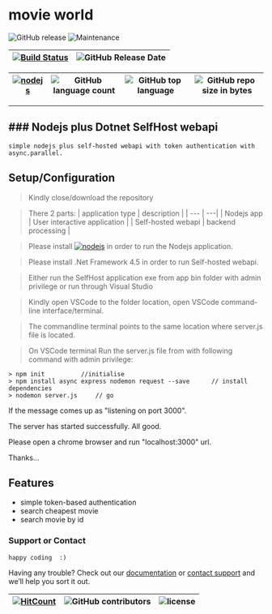 # movie world

 ![GitHub release](https://img.shields.io/github/release/ajeetx/movie.svg?style=for-the-badge) ![Maintenance](https://img.shields.io/maintenance/yes/2018.svg?style=for-the-badge)

[![Build Status](https://travis-ci.org/AJEETX/movie.svg?branch=master)](https://travis-ci.org/AJEETX/movie) |![GitHub Release Date](https://img.shields.io/github/release-date/ajeetx/movie.svg)|
| --- | --- |

[![nodejs](https://img.shields.io/badge/node-js-blue.svg?style=plastic)](https://nodejs.org/en/) | ![GitHub language count](https://img.shields.io/github/languages/count/ajeetx/movie.svg) | ![GitHub top language](https://img.shields.io/github/languages/top/ajeetx/movie.svg) |![GitHub repo size in bytes](https://img.shields.io/github/repo-size/ajeetx/movie.svg) 
| ---          | ---        | ---      | ---        | 

---------------------------------------
## ### Nodejs plus Dotnet SelfHost webapi

```
simple nodejs plus self-hosted webapi with token authentication with async.parallel.   
```
## Setup/Configuration

> Kindly close/download the repository

> There 2 parts: 
    | application type | description |
    | --- | ---|
    | Nodejs app | User interactive application |
    | Self-hosted webapi | backend processing |

> Please install [![nodejs](https://img.shields.io/badge/node-js-blue.svg?style=plastic)](https://nodejs.org/en/) in order to run the Nodejs application.

> Please install .Net Framework 4.5 in order to run Self-hosted webapi.

> Either run the SelfHost application exe from app bin folder with admin privilege or run through Visual Studio

> Kindly open VSCode to the folder location, open VSCode command-line interface/terminal.

> The commandline terminal points to the same location where server.js file is located.

> On VSCode terminal Run the server.js file from with following command with admin privilege: 

```
> npm init          //initialise 
> npm install async express nodemon request --save      // install dependencies
> nodemon server.js     // go
```
If the message comes up as "listening on port 3000". 

The server has started successfully. All good.

Please open a chrome browser and run "localhost:3000" url.


Thanks...

## Features
-	simple token-based authentication
-	search cheapest movie
-	search movie by id 

### Support or Contact
```
happy coding  :)
```
Having any trouble? Check out our [documentation](https://github.com/AJEETX/movie/blob/master/README.md) or [contact support](mailto:ajeetkumar@email.com) and we’ll help you sort it out.


[![HitCount](http://hits.dwyl.io/ajeetx/movieyy/projects/1.svg)](http://hits.dwyl.io/ajeetx/movie/projects/1) | ![GitHub contributors](https://img.shields.io/github/contributors/ajeetx/movie.svg?style=plastic)|![license](https://img.shields.io/github/license/ajeetx/movie.svg?style=plastic)|
 | --- | --- | ---|

